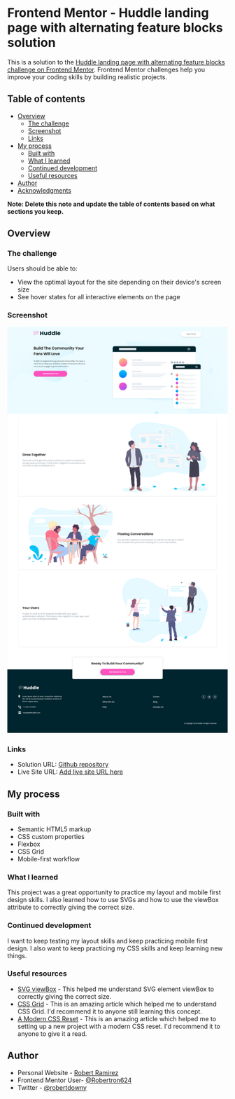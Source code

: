 # Frontend Mentor - Huddle landing page with alternating feature blocks solution

This is a solution to the [Huddle landing page with alternating feature blocks challenge on Frontend Mentor](https://www.frontendmentor.io/challenges/huddle-landing-page-with-alternating-feature-blocks-5ca5f5981e82137ec91a5100). Frontend Mentor challenges help you improve your coding skills by building realistic projects. 

## Table of contents

- [Overview](#overview)
  - [The challenge](#the-challenge)
  - [Screenshot](#screenshot)
  - [Links](#links)
- [My process](#my-process)
  - [Built with](#built-with)
  - [What I learned](#what-i-learned)
  - [Continued development](#continued-development)
  - [Useful resources](#useful-resources)
- [Author](#author)
- [Acknowledgments](#acknowledgments)

**Note: Delete this note and update the table of contents based on what sections you keep.**

## Overview

### The challenge

Users should be able to:

- View the optimal layout for the site depending on their device's screen size
- See hover states for all interactive elements on the page

### Screenshot

![](./screenshot.png)

### Links

- Solution URL: [Github repository](https://github.com/Robertron624/huddle-landing-page-with-alternating-feature-blocks)
- Live Site URL: [Add live site URL here](https://your-live-site-url.com)

## My process

### Built with

- Semantic HTML5 markup
- CSS custom properties
- Flexbox
- CSS Grid
- Mobile-first workflow

### What I learned

This project was a great opportunity to practice my layout and mobile first design skills. I also learned how to use SVGs and how to use the viewBox attribute to correctly giving the correct size.

### Continued development

I want to keep testing my layout skills and keep practicing mobile first design. I also want to keep practicing my CSS skills and keep learning new things.

### Useful resources

- [SVG viewBox](https://developer.mozilla.org/en-US/docs/Web/SVG/Attribute/viewBox) - This helped me understand SVG element viewBox to correctly giving the correct size.
- [CSS Grid](https://css-tricks.com/snippets/css/complete-guide-grid/) - This is an amazing article which helped me to understand CSS Grid. I'd recommend it to anyone still learning this concept.
- [A Modern CSS Reset](https://andy-bell.co.uk/a-modern-css-reset/) - This is an amazing article which helped me to setting up a new project with a modern CSS reset. I'd recommend it to anyone to give it a read.
## Author

-   Personal Website - [Robert Ramirez](https://robert-ramirez.netlify.app)
-   Frontend Mentor User- [@Robertron624](https://www.frontendmentor.io/profile/Robertron624)
-   Twitter - [@robertdowny](https://www.twitter.com/robertdowny)

